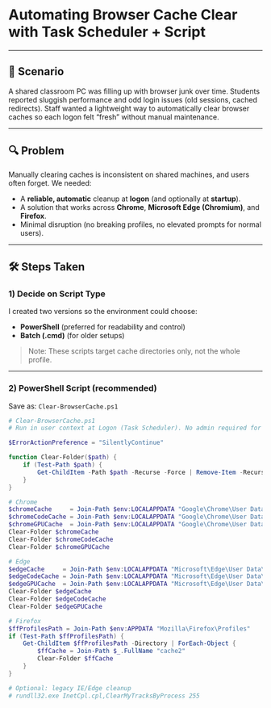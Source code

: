 # Automating Browser Cache Clear with Task Scheduler + Script

---

## 🧩 Scenario
A shared classroom PC was filling up with browser junk over time. Students reported sluggish performance and odd login issues (old sessions, cached redirects). Staff wanted a lightweight way to automatically clear browser caches so each logon felt “fresh” without manual maintenance.

---

## 🔍 Problem
Manually clearing caches is inconsistent on shared machines, and users often forget. We needed:
- A **reliable, automatic** cleanup at **logon** (and optionally at **startup**).
- A solution that works across **Chrome**, **Microsoft Edge (Chromium)**, and **Firefox**.
- Minimal disruption (no breaking profiles, no elevated prompts for normal users).

---

## 🛠️ Steps Taken

### 1) Decide on Script Type
I created two versions so the environment could choose:
- **PowerShell** (preferred for readability and control)
- **Batch (.cmd)** (for older setups)

> Note: These scripts target cache directories only, not the whole profile.

---

### 2) PowerShell Script (recommended)
Save as: `Clear-BrowserCache.ps1`

```powershell
# Clear-BrowserCache.ps1
# Run in user context at Logon (Task Scheduler). No admin required for user-level cache paths.

$ErrorActionPreference = "SilentlyContinue"

function Clear-Folder($path) {
    if (Test-Path $path) {
        Get-ChildItem -Path $path -Recurse -Force | Remove-Item -Recurse -Force -ErrorAction SilentlyContinue
    }
}

# Chrome
$chromeCache     = Join-Path $env:LOCALAPPDATA "Google\Chrome\User Data\Default\Cache"
$chromeCodeCache = Join-Path $env:LOCALAPPDATA "Google\Chrome\User Data\Default\Code Cache"
$chromeGPUCache  = Join-Path $env:LOCALAPPDATA "Google\Chrome\User Data\Default\GPUCache"
Clear-Folder $chromeCache
Clear-Folder $chromeCodeCache
Clear-Folder $chromeGPUCache

# Edge
$edgeCache     = Join-Path $env:LOCALAPPDATA "Microsoft\Edge\User Data\Default\Cache"
$edgeCodeCache = Join-Path $env:LOCALAPPDATA "Microsoft\Edge\User Data\Default\Code Cache"
$edgeGPUCache  = Join-Path $env:LOCALAPPDATA "Microsoft\Edge\User Data\Default\GPUCache"
Clear-Folder $edgeCache
Clear-Folder $edgeCodeCache
Clear-Folder $edgeGPUCache

# Firefox
$ffProfilesPath = Join-Path $env:APPDATA "Mozilla\Firefox\Profiles"
if (Test-Path $ffProfilesPath) {
    Get-ChildItem $ffProfilesPath -Directory | ForEach-Object {
        $ffCache = Join-Path $_.FullName "cache2"
        Clear-Folder $ffCache
    }
}

# Optional: legacy IE/Edge cleanup
# rundll32.exe InetCpl.cpl,ClearMyTracksByProcess 255
